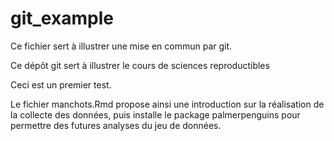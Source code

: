 # git_example

Ce fichier sert à illustrer une mise en commun par git.

Ce dépôt git sert à illustrer le cours de sciences reproductibles

Ceci est un premier test. 

Le fichier manchots.Rmd propose ainsi une introduction sur la réalisation de la 
collecte des données, puis installe le package palmerpenguins pour permettre
des futures analyses du jeu de données.

